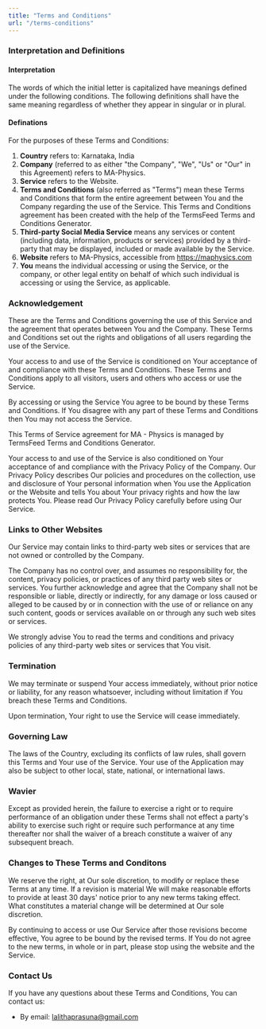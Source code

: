 ```yaml
---
title: "Terms and Conditions"
url: "/terms-conditions"
---
```

### Interpretation and Definitions

#### Interpretation

The words of which the initial letter is capitalized have meanings defined under the following conditions. The following definitions shall have the same meaning regardless of whether they appear in singular or in plural.

#### Definations

For the purposes of these Terms and Conditions:
1. **Country** refers to: Karnataka, India
2. **Company** (referred to as either "the Company", "We", "Us" or "Our" in this Agreement) refers to MA-Physics.
3. **Service** refers to the Website.
4. **Terms and Conditions** (also referred as "Terms") mean these Terms and Conditions that form the entire agreement between You and the Company regarding the use of the Service. This Terms and Conditions agreement has been created with the help of the TermsFeed Terms and Conditions Generator.
5. **Third-party Social Media Service** means any services or content (including data, information, products or services) provided by a third-party that may be displayed, included or made available by the Service.
6. **Website** refers to MA-Physics, accessible from https://maphysics.com
7. **You** means the individual accessing or using the Service, or the company, or other legal entity on behalf of which such individual is accessing or using the Service, as applicable.

### Acknowledgement

<p>
These are the Terms and Conditions governing the use of this Service and the agreement that operates between You and the Company. These Terms and Conditions set out the rights and obligations of all users regarding the use of the Service.
</p>

<p>
Your access to and use of the Service is conditioned on Your acceptance of and compliance with these Terms and Conditions. These Terms and Conditions apply to all visitors, users and others who access or use the Service.
</p>

<p>
By accessing or using the Service You agree to be bound by these Terms and Conditions. If You disagree with any part of these Terms and Conditions then You may not access the Service.

This Terms of Service agreement for MA - Physics is managed by TermsFeed Terms and Conditions Generator.
</p>

<p>
Your access to and use of the Service is also conditioned on Your acceptance of and compliance with the Privacy Policy of the Company. Our Privacy Policy describes Our policies and procedures on the collection, use and disclosure of Your personal information when You use the Application or the Website and tells You about Your privacy rights and how the law protects You. Please read Our Privacy Policy carefully before using Our Service.
</p>

### Links to Other Websites

Our Service may contain links to third-party web sites or services that are not owned or controlled by the Company.

The Company has no control over, and assumes no responsibility for, the content, privacy policies, or practices of any third party web sites or services. You further acknowledge and agree that the Company shall not be responsible or liable, directly or indirectly, for any damage or loss caused or alleged to be caused by or in connection with the use of or reliance on any such content, goods or services available on or through any such web sites or services.

We strongly advise You to read the terms and conditions and privacy policies of any third-party web sites or services that You visit.

### Termination

We may terminate or suspend Your access immediately, without prior notice or liability, for any reason whatsoever, including without limitation if You breach these Terms and Conditions.

Upon termination, Your right to use the Service will cease immediately.

### Governing Law

The laws of the Country, excluding its conflicts of law rules, shall govern this Terms and Your use of the Service. Your use of the Application may also be subject to other local, state, national, or international laws.

### Wavier

Except as provided herein, the failure to exercise a right or to require performance of an obligation under these Terms shall not effect a party's ability to exercise such right or require such performance at any time thereafter nor shall the waiver of a breach constitute a waiver of any subsequent breach.

### Changes to These Terms and Conditons

We reserve the right, at Our sole discretion, to modify or replace these Terms at any time. If a revision is material We will make reasonable efforts to provide at least 30 days' notice prior to any new terms taking effect. What constitutes a material change will be determined at Our sole discretion.

By continuing to access or use Our Service after those revisions become effective, You agree to be bound by the revised terms. If You do not agree to the new terms, in whole or in part, please stop using the website and the Service.

### Contact Us

If you have any questions about these Terms and Conditions, You can contact us:

- By email: lalithaprasuna@gmail.com





